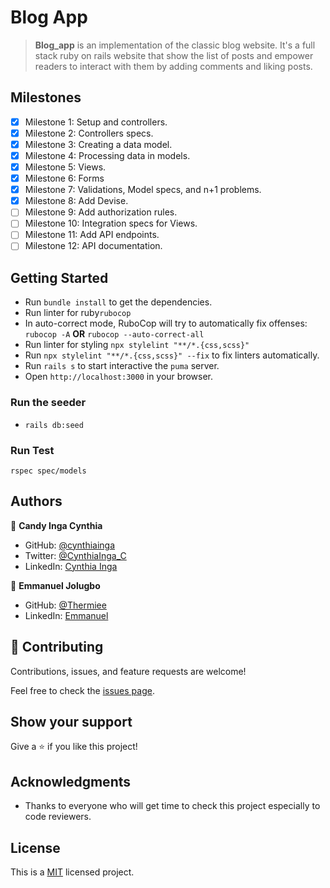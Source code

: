 # Blog App

> **Blog_app** is an implementation of the classic blog website. It's a full stack ruby on rails website that show the list of posts and empower readers to interact with them by adding comments and liking posts.

## Milestones

- [x] Milestone 1: Setup and controllers.
- [x] Milestone 2: Controllers specs.
- [x] Milestone 3: Creating a data model.
- [x] Milestone 4: Processing data in models.
- [x] Milestone 5: Views.
- [x] Milestone 6: Forms
- [x] Milestone 7: Validations, Model specs, and n+1 problems.
- [x] Milestone 8: Add Devise.
- [ ] Milestone 9: Add authorization rules.
- [ ] Milestone 10: Integration specs for Views.
- [ ] Milestone 11: Add API endpoints.
- [ ] Milestone 12: API documentation.

## Getting Started

- Run `bundle install` to get the dependencies.
- Run linter for ruby`rubocop`
- In auto-correct mode, RuboCop will try to automatically fix offenses:
`rubocop -A` **OR** `rubocop --auto-correct-all`
- Run linter for styling `npx stylelint "**/*.{css,scss}"`
- Run `npx stylelint "**/*.{css,scss}" --fix` to fix linters automatically.
- Run `rails s` to start interactive the `puma` server.
- Open `http://localhost:3000` in your browser.


### Run the seeder

- `rails db:seed`

### Run Test

`rspec spec/models`

## Authors

👤 **Candy Inga Cynthia**

- GitHub: [@cynthiainga](https://github.com/cynthiainga)
- Twitter: [@CynthiaInga_C](https://twitter.com/CynthiaInga_C)
- LinkedIn: [Cynthia Inga](https://www.linkedin.com/in/cynthia-inga/)

👤 **Emmanuel Jolugbo**

- GitHub: [@Thermiee](https://github.com/Thermiee)
- LinkedIn: [Emmanuel](https://www.linkedin.com/in/emmanuel-jolugbo/)

## 🤝 Contributing

Contributions, issues, and feature requests are welcome!

Feel free to check the [issues page](https://github.com/cynthiainga/blog_app/issues).

## Show your support

Give a ⭐️ if you like this project!

## Acknowledgments

- Thanks to everyone who will get time to check this project especially to code reviewers.
## License

This is a [MIT](./LICENSE) licensed project.
